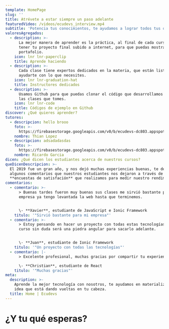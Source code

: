 ```yaml
---
template: HomePage
slug: ''
title: Atrévete a estar siempre un paso adelante
featuredVideo: /videos/ecudevs_interview.mp4
subtitle: 'Potencia tus conocimientos, te ayudamos a lograr todos tus objetivos.'
valoresAgregados:
  - description: >-
      La mejor manera de aprender es la práctica, al final de cada curso vas a
      tener tu proyecto final subido a internet, para que puedas mostrarlo como
      portafolio.
    icon: lnr lnr-paperclip
    title: Aprende haciendo
  - description: >-
      Cada clase tiene expertos dedicados en la materia, que están listos para
      ayudarte con lo que necesites.
    icon: lnr lnr-graduation-hat
    title: Instructores dedicados
  - description: >-
      Usamos Github para que puedas clonar el código que desarrollamos en todas
      las clases que tomes.
    icon: lnr lnr-code
    title: Códigos de ejemplo en Github
discover: ¿Qué quieres aprender?
tutores:
  - descripcion: hello brooo
    foto: >-
      https://firebasestorage.googleapis.com/v0/b/ecudevs-dc803.appspot.com/o/foto-temas%2Fportada_js.png?alt=media&token=494eac15-f9a1-4e4f-80d4-568793f5a027
    nombre: Thian Lopez
  - descripcion: adsadadasdas
    foto: >-
      https://firebasestorage.googleapis.com/v0/b/ecudevs-dc803.appspot.com/o/foto-temas%2Fportada_js.png?alt=media&token=494eac15-f9a1-4e4f-80d4-568793f5a027
    nombre: Ricardo Garcia
dicen: ¿Qué dicen los estudiantes acerca de nuestros cursos?
queDicenDescripcion: >-
  El 2019 fue un gran año, y nos dejó muchas experiencias buenas, te dejamos
  algunos comentarios que nuestros estudiantes nos dejaron a través de las
  **encuestas de satisfación** que realizamos para medir nuestro rendimiento.
comentarios:
  - comentario: >-
      > Buenas tardes fueron muy buenas sus clases me sirvió bastante para mi
      empresa ya tengo levantada la web hasta que terminemos.


      \- **Xavier**, estudiante de JavaScript e Ionic Framework
    titulo: '"Sirvió bastante para mi empresa"'
  - comentario: >-
      > Estoy pensando en hacer un proyecto con todas estas tecnologías y su
      curso sin duda será una piedra angular para sacarlo adelante.


      \- **Juan**, estudiante de Ionic Framework
    titulo: '"Un proyecto con todas las tecnologías"'
  - comentario: |-
      > Excelente profesional, muchas gracias por compartir tu experiencia.

      \- **Christian**, estudiante de React
    titulo: '"Muchas gracias"'
meta:
  description: >-
    Aprende la mejor tecnología con nosotros, te ayudamos en materializar la
    idea que está dando vueltas en tu cabeza.
  title: Home | Ecudevs
---
```

# ¿Y tu qué esperas?
